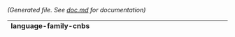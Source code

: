 *(Generated file. See [doc.md](doc.md) for documentation)*

<table><tr><td><b>language-family-cnbs</b></td><td><b>implementation-cnbs</b></td><td><b>non-cnbs</b></td></tr><tr><td>

**dotnet-core**<br/>[![Auto-Merge](https://github.com/paketo-buildpacks/dotnet-core/workflows/Auto-Merge/badge.svg)](https://github.com/paketo-buildpacks/dotnet-core/actions?query=workflow:"Auto-Merge")[![Create Draft Release](https://github.com/paketo-buildpacks/dotnet-core/workflows/Create%20Draft%20Release/badge.svg)](https://github.com/paketo-buildpacks/dotnet-core/actions?query=workflow:"Create%20Draft%20Release")[![Lint](https://github.com/paketo-buildpacks/dotnet-core/workflows/Lint/badge.svg)](https://github.com/paketo-buildpacks/dotnet-core/actions?query=workflow:"Lint")[![Push Buildpackage](https://github.com/paketo-buildpacks/dotnet-core/workflows/Push%20Buildpackage/badge.svg)](https://github.com/paketo-buildpacks/dotnet-core/actions?query=workflow:"Push%20Buildpackage")[![Handle dispatch from github-config](https://github.com/paketo-buildpacks/dotnet-core/workflows/Handle%20dispatch%20from%20github-config/badge.svg)](https://github.com/paketo-buildpacks/dotnet-core/actions?query=workflow:"Handle%20dispatch%20from%20github-config")[![Test Pull Request](https://github.com/paketo-buildpacks/dotnet-core/workflows/Test%20Pull%20Request/badge.svg)](https://github.com/paketo-buildpacks/dotnet-core/actions?query=workflow:"Test%20Pull%20Request")[![Update Buildpack Dependency](https://github.com/paketo-buildpacks/dotnet-core/workflows/Update%20Buildpack%20Dependency/badge.svg)](https://github.com/paketo-buildpacks/dotnet-core/actions?query=workflow:"Update%20Buildpack%20Dependency")<br/><br/>**go**<br/>[![Auto-Merge](https://github.com/paketo-buildpacks/go/workflows/Auto-Merge/badge.svg)](https://github.com/paketo-buildpacks/go/actions?query=workflow:"Auto-Merge")[![Create Draft Release](https://github.com/paketo-buildpacks/go/workflows/Create%20Draft%20Release/badge.svg)](https://github.com/paketo-buildpacks/go/actions?query=workflow:"Create%20Draft%20Release")[![Lint](https://github.com/paketo-buildpacks/go/workflows/Lint/badge.svg)](https://github.com/paketo-buildpacks/go/actions?query=workflow:"Lint")[![Push Buildpackage](https://github.com/paketo-buildpacks/go/workflows/Push%20Buildpackage/badge.svg)](https://github.com/paketo-buildpacks/go/actions?query=workflow:"Push%20Buildpackage")[![Handle dispatch from github-config](https://github.com/paketo-buildpacks/go/workflows/Handle%20dispatch%20from%20github-config/badge.svg)](https://github.com/paketo-buildpacks/go/actions?query=workflow:"Handle%20dispatch%20from%20github-config")[![Test Pull Request](https://github.com/paketo-buildpacks/go/workflows/Test%20Pull%20Request/badge.svg)](https://github.com/paketo-buildpacks/go/actions?query=workflow:"Test%20Pull%20Request")[![Update Buildpack Dependency](https://github.com/paketo-buildpacks/go/workflows/Update%20Buildpack%20Dependency/badge.svg)](https://github.com/paketo-buildpacks/go/actions?query=workflow:"Update%20Buildpack%20Dependency")<br/><br/>**nodejs**<br/>[![Auto-Merge](https://github.com/paketo-buildpacks/nodejs/workflows/Auto-Merge/badge.svg)](https://github.com/paketo-buildpacks/nodejs/actions?query=workflow:"Auto-Merge")[![Create Draft Release](https://github.com/paketo-buildpacks/nodejs/workflows/Create%20Draft%20Release/badge.svg)](https://github.com/paketo-buildpacks/nodejs/actions?query=workflow:"Create%20Draft%20Release")[![Lint](https://github.com/paketo-buildpacks/nodejs/workflows/Lint/badge.svg)](https://github.com/paketo-buildpacks/nodejs/actions?query=workflow:"Lint")[![Push Buildpackage](https://github.com/paketo-buildpacks/nodejs/workflows/Push%20Buildpackage/badge.svg)](https://github.com/paketo-buildpacks/nodejs/actions?query=workflow:"Push%20Buildpackage")[![Handle dispatch from github-config](https://github.com/paketo-buildpacks/nodejs/workflows/Handle%20dispatch%20from%20github-config/badge.svg)](https://github.com/paketo-buildpacks/nodejs/actions?query=workflow:"Handle%20dispatch%20from%20github-config")[![Test Pull Request](https://github.com/paketo-buildpacks/nodejs/workflows/Test%20Pull%20Request/badge.svg)](https://github.com/paketo-buildpacks/nodejs/actions?query=workflow:"Test%20Pull%20Request")[![Update Buildpack Dependency](https://github.com/paketo-buildpacks/nodejs/workflows/Update%20Buildpack%20Dependency/badge.svg)](https://github.com/paketo-buildpacks/nodejs/actions?query=workflow:"Update%20Buildpack%20Dependency")<br/><br/>**php**<br/>[![Auto-Merge](https://github.com/paketo-buildpacks/php/workflows/Auto-Merge/badge.svg)](https://github.com/paketo-buildpacks/php/actions?query=workflow:"Auto-Merge")[![Create Draft Release](https://github.com/paketo-buildpacks/php/workflows/Create%20Draft%20Release/badge.svg)](https://github.com/paketo-buildpacks/php/actions?query=workflow:"Create%20Draft%20Release")[![Lint](https://github.com/paketo-buildpacks/php/workflows/Lint/badge.svg)](https://github.com/paketo-buildpacks/php/actions?query=workflow:"Lint")[![Push Buildpackage](https://github.com/paketo-buildpacks/php/workflows/Push%20Buildpackage/badge.svg)](https://github.com/paketo-buildpacks/php/actions?query=workflow:"Push%20Buildpackage")[![Handle dispatch from github-config](https://github.com/paketo-buildpacks/php/workflows/Handle%20dispatch%20from%20github-config/badge.svg)](https://github.com/paketo-buildpacks/php/actions?query=workflow:"Handle%20dispatch%20from%20github-config")[![Test Pull Request](https://github.com/paketo-buildpacks/php/workflows/Test%20Pull%20Request/badge.svg)](https://github.com/paketo-buildpacks/php/actions?query=workflow:"Test%20Pull%20Request")[![Update Buildpack Dependency](https://github.com/paketo-buildpacks/php/workflows/Update%20Buildpack%20Dependency/badge.svg)](https://github.com/paketo-buildpacks/php/actions?query=workflow:"Update%20Buildpack%20Dependency")<br/><br/>**ruby**<br/>[![Auto-Merge](https://github.com/paketo-buildpacks/ruby/workflows/Auto-Merge/badge.svg)](https://github.com/paketo-buildpacks/ruby/actions?query=workflow:"Auto-Merge")[![Create Draft Release](https://github.com/paketo-buildpacks/ruby/workflows/Create%20Draft%20Release/badge.svg)](https://github.com/paketo-buildpacks/ruby/actions?query=workflow:"Create%20Draft%20Release")[![Lint](https://github.com/paketo-buildpacks/ruby/workflows/Lint/badge.svg)](https://github.com/paketo-buildpacks/ruby/actions?query=workflow:"Lint")[![Push Buildpackage](https://github.com/paketo-buildpacks/ruby/workflows/Push%20Buildpackage/badge.svg)](https://github.com/paketo-buildpacks/ruby/actions?query=workflow:"Push%20Buildpackage")[![Handle dispatch from github-config](https://github.com/paketo-buildpacks/ruby/workflows/Handle%20dispatch%20from%20github-config/badge.svg)](https://github.com/paketo-buildpacks/ruby/actions?query=workflow:"Handle%20dispatch%20from%20github-config")[![Test Pull Request](https://github.com/paketo-buildpacks/ruby/workflows/Test%20Pull%20Request/badge.svg)](https://github.com/paketo-buildpacks/ruby/actions?query=workflow:"Test%20Pull%20Request")[![Update Buildpack Dependency](https://github.com/paketo-buildpacks/ruby/workflows/Update%20Buildpack%20Dependency/badge.svg)](https://github.com/paketo-buildpacks/ruby/actions?query=workflow:"Update%20Buildpack%20Dependency")<br/><br/>**python**<br/>[![Auto-Merge](https://github.com/paketo-community/python/workflows/Auto-Merge/badge.svg)](https://github.com/paketo-community/python/actions?query=workflow:"Auto-Merge")[![Create Draft Release](https://github.com/paketo-community/python/workflows/Create%20Draft%20Release/badge.svg)](https://github.com/paketo-community/python/actions?query=workflow:"Create%20Draft%20Release")[![Lint](https://github.com/paketo-community/python/workflows/Lint/badge.svg)](https://github.com/paketo-community/python/actions?query=workflow:"Lint")[![Push Buildpackage](https://github.com/paketo-community/python/workflows/Push%20Buildpackage/badge.svg)](https://github.com/paketo-community/python/actions?query=workflow:"Push%20Buildpackage")[![Handle dispatch from github-config](https://github.com/paketo-community/python/workflows/Handle%20dispatch%20from%20github-config/badge.svg)](https://github.com/paketo-community/python/actions?query=workflow:"Handle%20dispatch%20from%20github-config")[![Test Pull Request](https://github.com/paketo-community/python/workflows/Test%20Pull%20Request/badge.svg)](https://github.com/paketo-community/python/actions?query=workflow:"Test%20Pull%20Request")[![Update Buildpack Dependency](https://github.com/paketo-community/python/workflows/Update%20Buildpack%20Dependency/badge.svg)](https://github.com/paketo-community/python/actions?query=workflow:"Update%20Buildpack%20Dependency")<br/><br/></td>

<td>

**bundle-install**<br/>[![Auto-Merge](https://github.com/paketo-buildpacks/bundle-install/workflows/Auto-Merge/badge.svg)](https://github.com/paketo-buildpacks/bundle-install/actions?query=workflow:"Auto-Merge")[![Create Draft Release](https://github.com/paketo-buildpacks/bundle-install/workflows/Create%20Draft%20Release/badge.svg)](https://github.com/paketo-buildpacks/bundle-install/actions?query=workflow:"Create%20Draft%20Release")[![Lint](https://github.com/paketo-buildpacks/bundle-install/workflows/Lint/badge.svg)](https://github.com/paketo-buildpacks/bundle-install/actions?query=workflow:"Lint")[![Push Buildpackage and Send Dependency Update Dispatch](https://github.com/paketo-buildpacks/bundle-install/workflows/Push%20Buildpackage%20and%20Send%20Dependency%20Update%20Dispatch/badge.svg)](https://github.com/paketo-buildpacks/bundle-install/actions?query=workflow:"Push%20Buildpackage%20and%20Send%20Dependency%20Update%20Dispatch")[![Handle dispatch from github-config](https://github.com/paketo-buildpacks/bundle-install/workflows/Handle%20dispatch%20from%20github-config/badge.svg)](https://github.com/paketo-buildpacks/bundle-install/actions?query=workflow:"Handle%20dispatch%20from%20github-config")[![Test Pull Request](https://github.com/paketo-buildpacks/bundle-install/workflows/Test%20Pull%20Request/badge.svg)](https://github.com/paketo-buildpacks/bundle-install/actions?query=workflow:"Test%20Pull%20Request")<br/><br/>**bundler**<br/>[![Auto-Merge](https://github.com/paketo-buildpacks/bundler/workflows/Auto-Merge/badge.svg)](https://github.com/paketo-buildpacks/bundler/actions?query=workflow:"Auto-Merge")[![Create Draft Release](https://github.com/paketo-buildpacks/bundler/workflows/Create%20Draft%20Release/badge.svg)](https://github.com/paketo-buildpacks/bundler/actions?query=workflow:"Create%20Draft%20Release")[![Lint](https://github.com/paketo-buildpacks/bundler/workflows/Lint/badge.svg)](https://github.com/paketo-buildpacks/bundler/actions?query=workflow:"Lint")[![Push Buildpackage and Send Dependency Update Dispatch](https://github.com/paketo-buildpacks/bundler/workflows/Push%20Buildpackage%20and%20Send%20Dependency%20Update%20Dispatch/badge.svg)](https://github.com/paketo-buildpacks/bundler/actions?query=workflow:"Push%20Buildpackage%20and%20Send%20Dependency%20Update%20Dispatch")[![Handle dispatch from github-config](https://github.com/paketo-buildpacks/bundler/workflows/Handle%20dispatch%20from%20github-config/badge.svg)](https://github.com/paketo-buildpacks/bundler/actions?query=workflow:"Handle%20dispatch%20from%20github-config")[![Test Pull Request](https://github.com/paketo-buildpacks/bundler/workflows/Test%20Pull%20Request/badge.svg)](https://github.com/paketo-buildpacks/bundler/actions?query=workflow:"Test%20Pull%20Request")<br/><br/>**dep**<br/>[![Auto-Merge](https://github.com/paketo-buildpacks/dep/workflows/Auto-Merge/badge.svg)](https://github.com/paketo-buildpacks/dep/actions?query=workflow:"Auto-Merge")[![Create Draft Release](https://github.com/paketo-buildpacks/dep/workflows/Create%20Draft%20Release/badge.svg)](https://github.com/paketo-buildpacks/dep/actions?query=workflow:"Create%20Draft%20Release")[![Lint](https://github.com/paketo-buildpacks/dep/workflows/Lint/badge.svg)](https://github.com/paketo-buildpacks/dep/actions?query=workflow:"Lint")[![Push Buildpackage and Send Dependency Update Dispatch](https://github.com/paketo-buildpacks/dep/workflows/Push%20Buildpackage%20and%20Send%20Dependency%20Update%20Dispatch/badge.svg)](https://github.com/paketo-buildpacks/dep/actions?query=workflow:"Push%20Buildpackage%20and%20Send%20Dependency%20Update%20Dispatch")[![Handle dispatch from github-config](https://github.com/paketo-buildpacks/dep/workflows/Handle%20dispatch%20from%20github-config/badge.svg)](https://github.com/paketo-buildpacks/dep/actions?query=workflow:"Handle%20dispatch%20from%20github-config")[![Test Pull Request](https://github.com/paketo-buildpacks/dep/workflows/Test%20Pull%20Request/badge.svg)](https://github.com/paketo-buildpacks/dep/actions?query=workflow:"Test%20Pull%20Request")<br/><br/>**dep-ensure**<br/>[![Auto-Merge](https://github.com/paketo-buildpacks/dep-ensure/workflows/Auto-Merge/badge.svg)](https://github.com/paketo-buildpacks/dep-ensure/actions?query=workflow:"Auto-Merge")[![Create Draft Release](https://github.com/paketo-buildpacks/dep-ensure/workflows/Create%20Draft%20Release/badge.svg)](https://github.com/paketo-buildpacks/dep-ensure/actions?query=workflow:"Create%20Draft%20Release")[![Lint](https://github.com/paketo-buildpacks/dep-ensure/workflows/Lint/badge.svg)](https://github.com/paketo-buildpacks/dep-ensure/actions?query=workflow:"Lint")[![Push Buildpackage and Send Dependency Update Dispatch](https://github.com/paketo-buildpacks/dep-ensure/workflows/Push%20Buildpackage%20and%20Send%20Dependency%20Update%20Dispatch/badge.svg)](https://github.com/paketo-buildpacks/dep-ensure/actions?query=workflow:"Push%20Buildpackage%20and%20Send%20Dependency%20Update%20Dispatch")[![Handle dispatch from github-config](https://github.com/paketo-buildpacks/dep-ensure/workflows/Handle%20dispatch%20from%20github-config/badge.svg)](https://github.com/paketo-buildpacks/dep-ensure/actions?query=workflow:"Handle%20dispatch%20from%20github-config")[![Test Pull Request](https://github.com/paketo-buildpacks/dep-ensure/workflows/Test%20Pull%20Request/badge.svg)](https://github.com/paketo-buildpacks/dep-ensure/actions?query=workflow:"Test%20Pull%20Request")<br/><br/>**dotnet-core-aspnet**<br/>[![Auto-Merge](https://github.com/paketo-buildpacks/dotnet-core-aspnet/workflows/Auto-Merge/badge.svg)](https://github.com/paketo-buildpacks/dotnet-core-aspnet/actions?query=workflow:"Auto-Merge")[![Create Draft Release](https://github.com/paketo-buildpacks/dotnet-core-aspnet/workflows/Create%20Draft%20Release/badge.svg)](https://github.com/paketo-buildpacks/dotnet-core-aspnet/actions?query=workflow:"Create%20Draft%20Release")[![Lint](https://github.com/paketo-buildpacks/dotnet-core-aspnet/workflows/Lint/badge.svg)](https://github.com/paketo-buildpacks/dotnet-core-aspnet/actions?query=workflow:"Lint")[![Push Buildpackage and Send Dependency Update Dispatch](https://github.com/paketo-buildpacks/dotnet-core-aspnet/workflows/Push%20Buildpackage%20and%20Send%20Dependency%20Update%20Dispatch/badge.svg)](https://github.com/paketo-buildpacks/dotnet-core-aspnet/actions?query=workflow:"Push%20Buildpackage%20and%20Send%20Dependency%20Update%20Dispatch")[![Handle dispatch from github-config](https://github.com/paketo-buildpacks/dotnet-core-aspnet/workflows/Handle%20dispatch%20from%20github-config/badge.svg)](https://github.com/paketo-buildpacks/dotnet-core-aspnet/actions?query=workflow:"Handle%20dispatch%20from%20github-config")[![Test Pull Request](https://github.com/paketo-buildpacks/dotnet-core-aspnet/workflows/Test%20Pull%20Request/badge.svg)](https://github.com/paketo-buildpacks/dotnet-core-aspnet/actions?query=workflow:"Test%20Pull%20Request")<br/><br/>**dotnet-publish**<br/>[![Auto-Merge](https://github.com/paketo-buildpacks/dotnet-publish/workflows/Auto-Merge/badge.svg)](https://github.com/paketo-buildpacks/dotnet-publish/actions?query=workflow:"Auto-Merge")[![Create Draft Release](https://github.com/paketo-buildpacks/dotnet-publish/workflows/Create%20Draft%20Release/badge.svg)](https://github.com/paketo-buildpacks/dotnet-publish/actions?query=workflow:"Create%20Draft%20Release")[![Lint](https://github.com/paketo-buildpacks/dotnet-publish/workflows/Lint/badge.svg)](https://github.com/paketo-buildpacks/dotnet-publish/actions?query=workflow:"Lint")[![Push Buildpackage and Send Dependency Update Dispatch](https://github.com/paketo-buildpacks/dotnet-publish/workflows/Push%20Buildpackage%20and%20Send%20Dependency%20Update%20Dispatch/badge.svg)](https://github.com/paketo-buildpacks/dotnet-publish/actions?query=workflow:"Push%20Buildpackage%20and%20Send%20Dependency%20Update%20Dispatch")[![Handle dispatch from github-config](https://github.com/paketo-buildpacks/dotnet-publish/workflows/Handle%20dispatch%20from%20github-config/badge.svg)](https://github.com/paketo-buildpacks/dotnet-publish/actions?query=workflow:"Handle%20dispatch%20from%20github-config")[![Test Pull Request](https://github.com/paketo-buildpacks/dotnet-publish/workflows/Test%20Pull%20Request/badge.svg)](https://github.com/paketo-buildpacks/dotnet-publish/actions?query=workflow:"Test%20Pull%20Request")<br/><br/>**dotnet-execute**<br/>[![Auto-Merge](https://github.com/paketo-buildpacks/dotnet-execute/workflows/Auto-Merge/badge.svg)](https://github.com/paketo-buildpacks/dotnet-execute/actions?query=workflow:"Auto-Merge")[![Create Draft Release](https://github.com/paketo-buildpacks/dotnet-execute/workflows/Create%20Draft%20Release/badge.svg)](https://github.com/paketo-buildpacks/dotnet-execute/actions?query=workflow:"Create%20Draft%20Release")[![Lint](https://github.com/paketo-buildpacks/dotnet-execute/workflows/Lint/badge.svg)](https://github.com/paketo-buildpacks/dotnet-execute/actions?query=workflow:"Lint")[![Push Buildpackage and Send Dependency Update Dispatch](https://github.com/paketo-buildpacks/dotnet-execute/workflows/Push%20Buildpackage%20and%20Send%20Dependency%20Update%20Dispatch/badge.svg)](https://github.com/paketo-buildpacks/dotnet-execute/actions?query=workflow:"Push%20Buildpackage%20and%20Send%20Dependency%20Update%20Dispatch")[![Handle dispatch from github-config](https://github.com/paketo-buildpacks/dotnet-execute/workflows/Handle%20dispatch%20from%20github-config/badge.svg)](https://github.com/paketo-buildpacks/dotnet-execute/actions?query=workflow:"Handle%20dispatch%20from%20github-config")[![Test Pull Request](https://github.com/paketo-buildpacks/dotnet-execute/workflows/Test%20Pull%20Request/badge.svg)](https://github.com/paketo-buildpacks/dotnet-execute/actions?query=workflow:"Test%20Pull%20Request")<br/><br/>**dotnet-core-runtime**<br/>[![Auto-Merge](https://github.com/paketo-buildpacks/dotnet-core-runtime/workflows/Auto-Merge/badge.svg)](https://github.com/paketo-buildpacks/dotnet-core-runtime/actions?query=workflow:"Auto-Merge")[![Create Draft Release](https://github.com/paketo-buildpacks/dotnet-core-runtime/workflows/Create%20Draft%20Release/badge.svg)](https://github.com/paketo-buildpacks/dotnet-core-runtime/actions?query=workflow:"Create%20Draft%20Release")[![Lint](https://github.com/paketo-buildpacks/dotnet-core-runtime/workflows/Lint/badge.svg)](https://github.com/paketo-buildpacks/dotnet-core-runtime/actions?query=workflow:"Lint")[![Push Buildpackage and Send Dependency Update Dispatch](https://github.com/paketo-buildpacks/dotnet-core-runtime/workflows/Push%20Buildpackage%20and%20Send%20Dependency%20Update%20Dispatch/badge.svg)](https://github.com/paketo-buildpacks/dotnet-core-runtime/actions?query=workflow:"Push%20Buildpackage%20and%20Send%20Dependency%20Update%20Dispatch")[![Handle dispatch from github-config](https://github.com/paketo-buildpacks/dotnet-core-runtime/workflows/Handle%20dispatch%20from%20github-config/badge.svg)](https://github.com/paketo-buildpacks/dotnet-core-runtime/actions?query=workflow:"Handle%20dispatch%20from%20github-config")[![Test Pull Request](https://github.com/paketo-buildpacks/dotnet-core-runtime/workflows/Test%20Pull%20Request/badge.svg)](https://github.com/paketo-buildpacks/dotnet-core-runtime/actions?query=workflow:"Test%20Pull%20Request")<br/><br/>**dotnet-core-sdk**<br/>[![Auto-Merge](https://github.com/paketo-buildpacks/dotnet-core-sdk/workflows/Auto-Merge/badge.svg)](https://github.com/paketo-buildpacks/dotnet-core-sdk/actions?query=workflow:"Auto-Merge")[![Create Draft Release](https://github.com/paketo-buildpacks/dotnet-core-sdk/workflows/Create%20Draft%20Release/badge.svg)](https://github.com/paketo-buildpacks/dotnet-core-sdk/actions?query=workflow:"Create%20Draft%20Release")[![Lint](https://github.com/paketo-buildpacks/dotnet-core-sdk/workflows/Lint/badge.svg)](https://github.com/paketo-buildpacks/dotnet-core-sdk/actions?query=workflow:"Lint")[![Push Buildpackage and Send Dependency Update Dispatch](https://github.com/paketo-buildpacks/dotnet-core-sdk/workflows/Push%20Buildpackage%20and%20Send%20Dependency%20Update%20Dispatch/badge.svg)](https://github.com/paketo-buildpacks/dotnet-core-sdk/actions?query=workflow:"Push%20Buildpackage%20and%20Send%20Dependency%20Update%20Dispatch")[![Handle dispatch from github-config](https://github.com/paketo-buildpacks/dotnet-core-sdk/workflows/Handle%20dispatch%20from%20github-config/badge.svg)](https://github.com/paketo-buildpacks/dotnet-core-sdk/actions?query=workflow:"Handle%20dispatch%20from%20github-config")[![Test Pull Request](https://github.com/paketo-buildpacks/dotnet-core-sdk/workflows/Test%20Pull%20Request/badge.svg)](https://github.com/paketo-buildpacks/dotnet-core-sdk/actions?query=workflow:"Test%20Pull%20Request")<br/><br/>**go-build**<br/>[![Auto-Merge](https://github.com/paketo-buildpacks/go-build/workflows/Auto-Merge/badge.svg)](https://github.com/paketo-buildpacks/go-build/actions?query=workflow:"Auto-Merge")[![Create Draft Release](https://github.com/paketo-buildpacks/go-build/workflows/Create%20Draft%20Release/badge.svg)](https://github.com/paketo-buildpacks/go-build/actions?query=workflow:"Create%20Draft%20Release")[![Lint](https://github.com/paketo-buildpacks/go-build/workflows/Lint/badge.svg)](https://github.com/paketo-buildpacks/go-build/actions?query=workflow:"Lint")[![Push Buildpackage and Send Dependency Update Dispatch](https://github.com/paketo-buildpacks/go-build/workflows/Push%20Buildpackage%20and%20Send%20Dependency%20Update%20Dispatch/badge.svg)](https://github.com/paketo-buildpacks/go-build/actions?query=workflow:"Push%20Buildpackage%20and%20Send%20Dependency%20Update%20Dispatch")[![Handle dispatch from github-config](https://github.com/paketo-buildpacks/go-build/workflows/Handle%20dispatch%20from%20github-config/badge.svg)](https://github.com/paketo-buildpacks/go-build/actions?query=workflow:"Handle%20dispatch%20from%20github-config")[![Test Pull Request](https://github.com/paketo-buildpacks/go-build/workflows/Test%20Pull%20Request/badge.svg)](https://github.com/paketo-buildpacks/go-build/actions?query=workflow:"Test%20Pull%20Request")<br/><br/>**go-dist**<br/>[![Auto-Merge](https://github.com/paketo-buildpacks/go-dist/workflows/Auto-Merge/badge.svg)](https://github.com/paketo-buildpacks/go-dist/actions?query=workflow:"Auto-Merge")[![Create Draft Release](https://github.com/paketo-buildpacks/go-dist/workflows/Create%20Draft%20Release/badge.svg)](https://github.com/paketo-buildpacks/go-dist/actions?query=workflow:"Create%20Draft%20Release")[![Lint](https://github.com/paketo-buildpacks/go-dist/workflows/Lint/badge.svg)](https://github.com/paketo-buildpacks/go-dist/actions?query=workflow:"Lint")[![Push Buildpackage and Send Dependency Update Dispatch](https://github.com/paketo-buildpacks/go-dist/workflows/Push%20Buildpackage%20and%20Send%20Dependency%20Update%20Dispatch/badge.svg)](https://github.com/paketo-buildpacks/go-dist/actions?query=workflow:"Push%20Buildpackage%20and%20Send%20Dependency%20Update%20Dispatch")[![Handle dispatch from github-config](https://github.com/paketo-buildpacks/go-dist/workflows/Handle%20dispatch%20from%20github-config/badge.svg)](https://github.com/paketo-buildpacks/go-dist/actions?query=workflow:"Handle%20dispatch%20from%20github-config")[![Test Pull Request](https://github.com/paketo-buildpacks/go-dist/workflows/Test%20Pull%20Request/badge.svg)](https://github.com/paketo-buildpacks/go-dist/actions?query=workflow:"Test%20Pull%20Request")<br/><br/>**go-mod-vendor**<br/>[![Auto-Merge](https://github.com/paketo-buildpacks/go-mod-vendor/workflows/Auto-Merge/badge.svg)](https://github.com/paketo-buildpacks/go-mod-vendor/actions?query=workflow:"Auto-Merge")[![Create Draft Release](https://github.com/paketo-buildpacks/go-mod-vendor/workflows/Create%20Draft%20Release/badge.svg)](https://github.com/paketo-buildpacks/go-mod-vendor/actions?query=workflow:"Create%20Draft%20Release")[![Lint](https://github.com/paketo-buildpacks/go-mod-vendor/workflows/Lint/badge.svg)](https://github.com/paketo-buildpacks/go-mod-vendor/actions?query=workflow:"Lint")[![Push Buildpackage and Send Dependency Update Dispatch](https://github.com/paketo-buildpacks/go-mod-vendor/workflows/Push%20Buildpackage%20and%20Send%20Dependency%20Update%20Dispatch/badge.svg)](https://github.com/paketo-buildpacks/go-mod-vendor/actions?query=workflow:"Push%20Buildpackage%20and%20Send%20Dependency%20Update%20Dispatch")[![Handle dispatch from github-config](https://github.com/paketo-buildpacks/go-mod-vendor/workflows/Handle%20dispatch%20from%20github-config/badge.svg)](https://github.com/paketo-buildpacks/go-mod-vendor/actions?query=workflow:"Handle%20dispatch%20from%20github-config")[![Test Pull Request](https://github.com/paketo-buildpacks/go-mod-vendor/workflows/Test%20Pull%20Request/badge.svg)](https://github.com/paketo-buildpacks/go-mod-vendor/actions?query=workflow:"Test%20Pull%20Request")<br/><br/>**httpd**<br/>[![Auto-Merge](https://github.com/paketo-buildpacks/httpd/workflows/Auto-Merge/badge.svg)](https://github.com/paketo-buildpacks/httpd/actions?query=workflow:"Auto-Merge")[![Create Draft Release](https://github.com/paketo-buildpacks/httpd/workflows/Create%20Draft%20Release/badge.svg)](https://github.com/paketo-buildpacks/httpd/actions?query=workflow:"Create%20Draft%20Release")[![Lint](https://github.com/paketo-buildpacks/httpd/workflows/Lint/badge.svg)](https://github.com/paketo-buildpacks/httpd/actions?query=workflow:"Lint")[![Push Buildpackage and Send Dependency Update Dispatch](https://github.com/paketo-buildpacks/httpd/workflows/Push%20Buildpackage%20and%20Send%20Dependency%20Update%20Dispatch/badge.svg)](https://github.com/paketo-buildpacks/httpd/actions?query=workflow:"Push%20Buildpackage%20and%20Send%20Dependency%20Update%20Dispatch")[![Handle dispatch from github-config](https://github.com/paketo-buildpacks/httpd/workflows/Handle%20dispatch%20from%20github-config/badge.svg)](https://github.com/paketo-buildpacks/httpd/actions?query=workflow:"Handle%20dispatch%20from%20github-config")[![Test Pull Request](https://github.com/paketo-buildpacks/httpd/workflows/Test%20Pull%20Request/badge.svg)](https://github.com/paketo-buildpacks/httpd/actions?query=workflow:"Test%20Pull%20Request")<br/><br/>**icu**<br/>[![Auto-Merge](https://github.com/paketo-buildpacks/icu/workflows/Auto-Merge/badge.svg)](https://github.com/paketo-buildpacks/icu/actions?query=workflow:"Auto-Merge")[![Create Draft Release](https://github.com/paketo-buildpacks/icu/workflows/Create%20Draft%20Release/badge.svg)](https://github.com/paketo-buildpacks/icu/actions?query=workflow:"Create%20Draft%20Release")[![Lint](https://github.com/paketo-buildpacks/icu/workflows/Lint/badge.svg)](https://github.com/paketo-buildpacks/icu/actions?query=workflow:"Lint")[![Push Buildpackage and Send Dependency Update Dispatch](https://github.com/paketo-buildpacks/icu/workflows/Push%20Buildpackage%20and%20Send%20Dependency%20Update%20Dispatch/badge.svg)](https://github.com/paketo-buildpacks/icu/actions?query=workflow:"Push%20Buildpackage%20and%20Send%20Dependency%20Update%20Dispatch")[![Handle dispatch from github-config](https://github.com/paketo-buildpacks/icu/workflows/Handle%20dispatch%20from%20github-config/badge.svg)](https://github.com/paketo-buildpacks/icu/actions?query=workflow:"Handle%20dispatch%20from%20github-config")[![Test Pull Request](https://github.com/paketo-buildpacks/icu/workflows/Test%20Pull%20Request/badge.svg)](https://github.com/paketo-buildpacks/icu/actions?query=workflow:"Test%20Pull%20Request")<br/><br/>**mri**<br/>[![Auto-Merge](https://github.com/paketo-buildpacks/mri/workflows/Auto-Merge/badge.svg)](https://github.com/paketo-buildpacks/mri/actions?query=workflow:"Auto-Merge")[![Create Draft Release](https://github.com/paketo-buildpacks/mri/workflows/Create%20Draft%20Release/badge.svg)](https://github.com/paketo-buildpacks/mri/actions?query=workflow:"Create%20Draft%20Release")[![Lint](https://github.com/paketo-buildpacks/mri/workflows/Lint/badge.svg)](https://github.com/paketo-buildpacks/mri/actions?query=workflow:"Lint")[![Push Buildpackage and Send Dependency Update Dispatch](https://github.com/paketo-buildpacks/mri/workflows/Push%20Buildpackage%20and%20Send%20Dependency%20Update%20Dispatch/badge.svg)](https://github.com/paketo-buildpacks/mri/actions?query=workflow:"Push%20Buildpackage%20and%20Send%20Dependency%20Update%20Dispatch")[![Handle dispatch from github-config](https://github.com/paketo-buildpacks/mri/workflows/Handle%20dispatch%20from%20github-config/badge.svg)](https://github.com/paketo-buildpacks/mri/actions?query=workflow:"Handle%20dispatch%20from%20github-config")[![Test Pull Request](https://github.com/paketo-buildpacks/mri/workflows/Test%20Pull%20Request/badge.svg)](https://github.com/paketo-buildpacks/mri/actions?query=workflow:"Test%20Pull%20Request")<br/><br/>**nginx**<br/>[![Auto-Merge](https://github.com/paketo-buildpacks/nginx/workflows/Auto-Merge/badge.svg)](https://github.com/paketo-buildpacks/nginx/actions?query=workflow:"Auto-Merge")[![Create Draft Release](https://github.com/paketo-buildpacks/nginx/workflows/Create%20Draft%20Release/badge.svg)](https://github.com/paketo-buildpacks/nginx/actions?query=workflow:"Create%20Draft%20Release")[![Lint](https://github.com/paketo-buildpacks/nginx/workflows/Lint/badge.svg)](https://github.com/paketo-buildpacks/nginx/actions?query=workflow:"Lint")[![Push Buildpackage and Send Dependency Update Dispatch](https://github.com/paketo-buildpacks/nginx/workflows/Push%20Buildpackage%20and%20Send%20Dependency%20Update%20Dispatch/badge.svg)](https://github.com/paketo-buildpacks/nginx/actions?query=workflow:"Push%20Buildpackage%20and%20Send%20Dependency%20Update%20Dispatch")[![Handle dispatch from github-config](https://github.com/paketo-buildpacks/nginx/workflows/Handle%20dispatch%20from%20github-config/badge.svg)](https://github.com/paketo-buildpacks/nginx/actions?query=workflow:"Handle%20dispatch%20from%20github-config")[![Test Pull Request](https://github.com/paketo-buildpacks/nginx/workflows/Test%20Pull%20Request/badge.svg)](https://github.com/paketo-buildpacks/nginx/actions?query=workflow:"Test%20Pull%20Request")<br/><br/>**node-engine**<br/>[![Auto-Merge](https://github.com/paketo-buildpacks/node-engine/workflows/Auto-Merge/badge.svg)](https://github.com/paketo-buildpacks/node-engine/actions?query=workflow:"Auto-Merge")[![Create Draft Release](https://github.com/paketo-buildpacks/node-engine/workflows/Create%20Draft%20Release/badge.svg)](https://github.com/paketo-buildpacks/node-engine/actions?query=workflow:"Create%20Draft%20Release")[![Lint](https://github.com/paketo-buildpacks/node-engine/workflows/Lint/badge.svg)](https://github.com/paketo-buildpacks/node-engine/actions?query=workflow:"Lint")[![Push Buildpackage and Send Dependency Update Dispatch](https://github.com/paketo-buildpacks/node-engine/workflows/Push%20Buildpackage%20and%20Send%20Dependency%20Update%20Dispatch/badge.svg)](https://github.com/paketo-buildpacks/node-engine/actions?query=workflow:"Push%20Buildpackage%20and%20Send%20Dependency%20Update%20Dispatch")[![Handle dispatch from github-config](https://github.com/paketo-buildpacks/node-engine/workflows/Handle%20dispatch%20from%20github-config/badge.svg)](https://github.com/paketo-buildpacks/node-engine/actions?query=workflow:"Handle%20dispatch%20from%20github-config")[![Test Pull Request](https://github.com/paketo-buildpacks/node-engine/workflows/Test%20Pull%20Request/badge.svg)](https://github.com/paketo-buildpacks/node-engine/actions?query=workflow:"Test%20Pull%20Request")<br/><br/>**node-start**<br/>[![Auto-Merge](https://github.com/paketo-buildpacks/node-start/workflows/Auto-Merge/badge.svg)](https://github.com/paketo-buildpacks/node-start/actions?query=workflow:"Auto-Merge")[![Create Draft Release](https://github.com/paketo-buildpacks/node-start/workflows/Create%20Draft%20Release/badge.svg)](https://github.com/paketo-buildpacks/node-start/actions?query=workflow:"Create%20Draft%20Release")[![Lint](https://github.com/paketo-buildpacks/node-start/workflows/Lint/badge.svg)](https://github.com/paketo-buildpacks/node-start/actions?query=workflow:"Lint")[![Push Buildpackage and Send Dependency Update Dispatch](https://github.com/paketo-buildpacks/node-start/workflows/Push%20Buildpackage%20and%20Send%20Dependency%20Update%20Dispatch/badge.svg)](https://github.com/paketo-buildpacks/node-start/actions?query=workflow:"Push%20Buildpackage%20and%20Send%20Dependency%20Update%20Dispatch")[![Handle dispatch from github-config](https://github.com/paketo-buildpacks/node-start/workflows/Handle%20dispatch%20from%20github-config/badge.svg)](https://github.com/paketo-buildpacks/node-start/actions?query=workflow:"Handle%20dispatch%20from%20github-config")[![Test Pull Request](https://github.com/paketo-buildpacks/node-start/workflows/Test%20Pull%20Request/badge.svg)](https://github.com/paketo-buildpacks/node-start/actions?query=workflow:"Test%20Pull%20Request")<br/><br/>**npm**<br/>[![Auto-Merge](https://github.com/paketo-buildpacks/npm/workflows/Auto-Merge/badge.svg)](https://github.com/paketo-buildpacks/npm/actions?query=workflow:"Auto-Merge")[![Create Draft Release](https://github.com/paketo-buildpacks/npm/workflows/Create%20Draft%20Release/badge.svg)](https://github.com/paketo-buildpacks/npm/actions?query=workflow:"Create%20Draft%20Release")[![Lint](https://github.com/paketo-buildpacks/npm/workflows/Lint/badge.svg)](https://github.com/paketo-buildpacks/npm/actions?query=workflow:"Lint")[![Push Buildpackage and Send Dependency Update Dispatch](https://github.com/paketo-buildpacks/npm/workflows/Push%20Buildpackage%20and%20Send%20Dependency%20Update%20Dispatch/badge.svg)](https://github.com/paketo-buildpacks/npm/actions?query=workflow:"Push%20Buildpackage%20and%20Send%20Dependency%20Update%20Dispatch")[![Handle dispatch from github-config](https://github.com/paketo-buildpacks/npm/workflows/Handle%20dispatch%20from%20github-config/badge.svg)](https://github.com/paketo-buildpacks/npm/actions?query=workflow:"Handle%20dispatch%20from%20github-config")[![Test Pull Request](https://github.com/paketo-buildpacks/npm/workflows/Test%20Pull%20Request/badge.svg)](https://github.com/paketo-buildpacks/npm/actions?query=workflow:"Test%20Pull%20Request")<br/><br/>**npm-start**<br/>[![Auto-Merge](https://github.com/paketo-buildpacks/npm-start/workflows/Auto-Merge/badge.svg)](https://github.com/paketo-buildpacks/npm-start/actions?query=workflow:"Auto-Merge")[![Create Draft Release](https://github.com/paketo-buildpacks/npm-start/workflows/Create%20Draft%20Release/badge.svg)](https://github.com/paketo-buildpacks/npm-start/actions?query=workflow:"Create%20Draft%20Release")[![Lint](https://github.com/paketo-buildpacks/npm-start/workflows/Lint/badge.svg)](https://github.com/paketo-buildpacks/npm-start/actions?query=workflow:"Lint")[![Push Buildpackage and Send Dependency Update Dispatch](https://github.com/paketo-buildpacks/npm-start/workflows/Push%20Buildpackage%20and%20Send%20Dependency%20Update%20Dispatch/badge.svg)](https://github.com/paketo-buildpacks/npm-start/actions?query=workflow:"Push%20Buildpackage%20and%20Send%20Dependency%20Update%20Dispatch")[![Handle dispatch from github-config](https://github.com/paketo-buildpacks/npm-start/workflows/Handle%20dispatch%20from%20github-config/badge.svg)](https://github.com/paketo-buildpacks/npm-start/actions?query=workflow:"Handle%20dispatch%20from%20github-config")[![Test Pull Request](https://github.com/paketo-buildpacks/npm-start/workflows/Test%20Pull%20Request/badge.svg)](https://github.com/paketo-buildpacks/npm-start/actions?query=workflow:"Test%20Pull%20Request")<br/><br/>**passenger**<br/>[![Auto-Merge](https://github.com/paketo-buildpacks/passenger/workflows/Auto-Merge/badge.svg)](https://github.com/paketo-buildpacks/passenger/actions?query=workflow:"Auto-Merge")[![Create Draft Release](https://github.com/paketo-buildpacks/passenger/workflows/Create%20Draft%20Release/badge.svg)](https://github.com/paketo-buildpacks/passenger/actions?query=workflow:"Create%20Draft%20Release")[![Lint](https://github.com/paketo-buildpacks/passenger/workflows/Lint/badge.svg)](https://github.com/paketo-buildpacks/passenger/actions?query=workflow:"Lint")[![Push Buildpackage and Send Dependency Update Dispatch](https://github.com/paketo-buildpacks/passenger/workflows/Push%20Buildpackage%20and%20Send%20Dependency%20Update%20Dispatch/badge.svg)](https://github.com/paketo-buildpacks/passenger/actions?query=workflow:"Push%20Buildpackage%20and%20Send%20Dependency%20Update%20Dispatch")[![Handle dispatch from github-config](https://github.com/paketo-buildpacks/passenger/workflows/Handle%20dispatch%20from%20github-config/badge.svg)](https://github.com/paketo-buildpacks/passenger/actions?query=workflow:"Handle%20dispatch%20from%20github-config")[![Test Pull Request](https://github.com/paketo-buildpacks/passenger/workflows/Test%20Pull%20Request/badge.svg)](https://github.com/paketo-buildpacks/passenger/actions?query=workflow:"Test%20Pull%20Request")<br/><br/>**php-composer**<br/>[![Auto-Merge](https://github.com/paketo-buildpacks/php-composer/workflows/Auto-Merge/badge.svg)](https://github.com/paketo-buildpacks/php-composer/actions?query=workflow:"Auto-Merge")[![Create Draft Release](https://github.com/paketo-buildpacks/php-composer/workflows/Create%20Draft%20Release/badge.svg)](https://github.com/paketo-buildpacks/php-composer/actions?query=workflow:"Create%20Draft%20Release")[![Lint](https://github.com/paketo-buildpacks/php-composer/workflows/Lint/badge.svg)](https://github.com/paketo-buildpacks/php-composer/actions?query=workflow:"Lint")[![Push Buildpackage and Send Dependency Update Dispatch](https://github.com/paketo-buildpacks/php-composer/workflows/Push%20Buildpackage%20and%20Send%20Dependency%20Update%20Dispatch/badge.svg)](https://github.com/paketo-buildpacks/php-composer/actions?query=workflow:"Push%20Buildpackage%20and%20Send%20Dependency%20Update%20Dispatch")[![Handle dispatch from github-config](https://github.com/paketo-buildpacks/php-composer/workflows/Handle%20dispatch%20from%20github-config/badge.svg)](https://github.com/paketo-buildpacks/php-composer/actions?query=workflow:"Handle%20dispatch%20from%20github-config")[![Test Pull Request](https://github.com/paketo-buildpacks/php-composer/workflows/Test%20Pull%20Request/badge.svg)](https://github.com/paketo-buildpacks/php-composer/actions?query=workflow:"Test%20Pull%20Request")<br/><br/>**php-dist**<br/>[![Auto-Merge](https://github.com/paketo-buildpacks/php-dist/workflows/Auto-Merge/badge.svg)](https://github.com/paketo-buildpacks/php-dist/actions?query=workflow:"Auto-Merge")[![Create Draft Release](https://github.com/paketo-buildpacks/php-dist/workflows/Create%20Draft%20Release/badge.svg)](https://github.com/paketo-buildpacks/php-dist/actions?query=workflow:"Create%20Draft%20Release")[![Lint](https://github.com/paketo-buildpacks/php-dist/workflows/Lint/badge.svg)](https://github.com/paketo-buildpacks/php-dist/actions?query=workflow:"Lint")[![Push Buildpackage and Send Dependency Update Dispatch](https://github.com/paketo-buildpacks/php-dist/workflows/Push%20Buildpackage%20and%20Send%20Dependency%20Update%20Dispatch/badge.svg)](https://github.com/paketo-buildpacks/php-dist/actions?query=workflow:"Push%20Buildpackage%20and%20Send%20Dependency%20Update%20Dispatch")[![Handle dispatch from github-config](https://github.com/paketo-buildpacks/php-dist/workflows/Handle%20dispatch%20from%20github-config/badge.svg)](https://github.com/paketo-buildpacks/php-dist/actions?query=workflow:"Handle%20dispatch%20from%20github-config")[![Test Pull Request](https://github.com/paketo-buildpacks/php-dist/workflows/Test%20Pull%20Request/badge.svg)](https://github.com/paketo-buildpacks/php-dist/actions?query=workflow:"Test%20Pull%20Request")<br/><br/>**php-web**<br/>[![Auto-Merge](https://github.com/paketo-buildpacks/php-web/workflows/Auto-Merge/badge.svg)](https://github.com/paketo-buildpacks/php-web/actions?query=workflow:"Auto-Merge")[![Create Draft Release](https://github.com/paketo-buildpacks/php-web/workflows/Create%20Draft%20Release/badge.svg)](https://github.com/paketo-buildpacks/php-web/actions?query=workflow:"Create%20Draft%20Release")[![Lint](https://github.com/paketo-buildpacks/php-web/workflows/Lint/badge.svg)](https://github.com/paketo-buildpacks/php-web/actions?query=workflow:"Lint")[![Push Buildpackage and Send Dependency Update Dispatch](https://github.com/paketo-buildpacks/php-web/workflows/Push%20Buildpackage%20and%20Send%20Dependency%20Update%20Dispatch/badge.svg)](https://github.com/paketo-buildpacks/php-web/actions?query=workflow:"Push%20Buildpackage%20and%20Send%20Dependency%20Update%20Dispatch")[![Handle dispatch from github-config](https://github.com/paketo-buildpacks/php-web/workflows/Handle%20dispatch%20from%20github-config/badge.svg)](https://github.com/paketo-buildpacks/php-web/actions?query=workflow:"Handle%20dispatch%20from%20github-config")[![Test Pull Request](https://github.com/paketo-buildpacks/php-web/workflows/Test%20Pull%20Request/badge.svg)](https://github.com/paketo-buildpacks/php-web/actions?query=workflow:"Test%20Pull%20Request")<br/><br/>**puma**<br/>[![Auto-Merge](https://github.com/paketo-buildpacks/puma/workflows/Auto-Merge/badge.svg)](https://github.com/paketo-buildpacks/puma/actions?query=workflow:"Auto-Merge")[![Create Draft Release](https://github.com/paketo-buildpacks/puma/workflows/Create%20Draft%20Release/badge.svg)](https://github.com/paketo-buildpacks/puma/actions?query=workflow:"Create%20Draft%20Release")[![Lint](https://github.com/paketo-buildpacks/puma/workflows/Lint/badge.svg)](https://github.com/paketo-buildpacks/puma/actions?query=workflow:"Lint")[![Push Buildpackage and Send Dependency Update Dispatch](https://github.com/paketo-buildpacks/puma/workflows/Push%20Buildpackage%20and%20Send%20Dependency%20Update%20Dispatch/badge.svg)](https://github.com/paketo-buildpacks/puma/actions?query=workflow:"Push%20Buildpackage%20and%20Send%20Dependency%20Update%20Dispatch")[![Handle dispatch from github-config](https://github.com/paketo-buildpacks/puma/workflows/Handle%20dispatch%20from%20github-config/badge.svg)](https://github.com/paketo-buildpacks/puma/actions?query=workflow:"Handle%20dispatch%20from%20github-config")[![Test Pull Request](https://github.com/paketo-buildpacks/puma/workflows/Test%20Pull%20Request/badge.svg)](https://github.com/paketo-buildpacks/puma/actions?query=workflow:"Test%20Pull%20Request")<br/><br/>**rackup**<br/>[![Auto-Merge](https://github.com/paketo-buildpacks/rackup/workflows/Auto-Merge/badge.svg)](https://github.com/paketo-buildpacks/rackup/actions?query=workflow:"Auto-Merge")[![Create Draft Release](https://github.com/paketo-buildpacks/rackup/workflows/Create%20Draft%20Release/badge.svg)](https://github.com/paketo-buildpacks/rackup/actions?query=workflow:"Create%20Draft%20Release")[![Lint](https://github.com/paketo-buildpacks/rackup/workflows/Lint/badge.svg)](https://github.com/paketo-buildpacks/rackup/actions?query=workflow:"Lint")[![Push Buildpackage and Send Dependency Update Dispatch](https://github.com/paketo-buildpacks/rackup/workflows/Push%20Buildpackage%20and%20Send%20Dependency%20Update%20Dispatch/badge.svg)](https://github.com/paketo-buildpacks/rackup/actions?query=workflow:"Push%20Buildpackage%20and%20Send%20Dependency%20Update%20Dispatch")[![Handle dispatch from github-config](https://github.com/paketo-buildpacks/rackup/workflows/Handle%20dispatch%20from%20github-config/badge.svg)](https://github.com/paketo-buildpacks/rackup/actions?query=workflow:"Handle%20dispatch%20from%20github-config")[![Test Pull Request](https://github.com/paketo-buildpacks/rackup/workflows/Test%20Pull%20Request/badge.svg)](https://github.com/paketo-buildpacks/rackup/actions?query=workflow:"Test%20Pull%20Request")<br/><br/>**rake**<br/>[![Auto-Merge](https://github.com/paketo-buildpacks/rake/workflows/Auto-Merge/badge.svg)](https://github.com/paketo-buildpacks/rake/actions?query=workflow:"Auto-Merge")[![Create Draft Release](https://github.com/paketo-buildpacks/rake/workflows/Create%20Draft%20Release/badge.svg)](https://github.com/paketo-buildpacks/rake/actions?query=workflow:"Create%20Draft%20Release")[![Lint](https://github.com/paketo-buildpacks/rake/workflows/Lint/badge.svg)](https://github.com/paketo-buildpacks/rake/actions?query=workflow:"Lint")[![Push Buildpackage and Send Dependency Update Dispatch](https://github.com/paketo-buildpacks/rake/workflows/Push%20Buildpackage%20and%20Send%20Dependency%20Update%20Dispatch/badge.svg)](https://github.com/paketo-buildpacks/rake/actions?query=workflow:"Push%20Buildpackage%20and%20Send%20Dependency%20Update%20Dispatch")[![Handle dispatch from github-config](https://github.com/paketo-buildpacks/rake/workflows/Handle%20dispatch%20from%20github-config/badge.svg)](https://github.com/paketo-buildpacks/rake/actions?query=workflow:"Handle%20dispatch%20from%20github-config")[![Test Pull Request](https://github.com/paketo-buildpacks/rake/workflows/Test%20Pull%20Request/badge.svg)](https://github.com/paketo-buildpacks/rake/actions?query=workflow:"Test%20Pull%20Request")<br/><br/>**thin**<br/>[![Auto-Merge](https://github.com/paketo-buildpacks/thin/workflows/Auto-Merge/badge.svg)](https://github.com/paketo-buildpacks/thin/actions?query=workflow:"Auto-Merge")[![Create Draft Release](https://github.com/paketo-buildpacks/thin/workflows/Create%20Draft%20Release/badge.svg)](https://github.com/paketo-buildpacks/thin/actions?query=workflow:"Create%20Draft%20Release")[![Lint](https://github.com/paketo-buildpacks/thin/workflows/Lint/badge.svg)](https://github.com/paketo-buildpacks/thin/actions?query=workflow:"Lint")[![Push Buildpackage and Send Dependency Update Dispatch](https://github.com/paketo-buildpacks/thin/workflows/Push%20Buildpackage%20and%20Send%20Dependency%20Update%20Dispatch/badge.svg)](https://github.com/paketo-buildpacks/thin/actions?query=workflow:"Push%20Buildpackage%20and%20Send%20Dependency%20Update%20Dispatch")[![Handle dispatch from github-config](https://github.com/paketo-buildpacks/thin/workflows/Handle%20dispatch%20from%20github-config/badge.svg)](https://github.com/paketo-buildpacks/thin/actions?query=workflow:"Handle%20dispatch%20from%20github-config")[![Test Pull Request](https://github.com/paketo-buildpacks/thin/workflows/Test%20Pull%20Request/badge.svg)](https://github.com/paketo-buildpacks/thin/actions?query=workflow:"Test%20Pull%20Request")<br/><br/>**tini**<br/>[![Auto-Merge](https://github.com/paketo-buildpacks/tini/workflows/Auto-Merge/badge.svg)](https://github.com/paketo-buildpacks/tini/actions?query=workflow:"Auto-Merge")[![Create Draft Release](https://github.com/paketo-buildpacks/tini/workflows/Create%20Draft%20Release/badge.svg)](https://github.com/paketo-buildpacks/tini/actions?query=workflow:"Create%20Draft%20Release")[![Lint](https://github.com/paketo-buildpacks/tini/workflows/Lint/badge.svg)](https://github.com/paketo-buildpacks/tini/actions?query=workflow:"Lint")[![Push Buildpackage and Send Dependency Update Dispatch](https://github.com/paketo-buildpacks/tini/workflows/Push%20Buildpackage%20and%20Send%20Dependency%20Update%20Dispatch/badge.svg)](https://github.com/paketo-buildpacks/tini/actions?query=workflow:"Push%20Buildpackage%20and%20Send%20Dependency%20Update%20Dispatch")[![Handle dispatch from github-config](https://github.com/paketo-buildpacks/tini/workflows/Handle%20dispatch%20from%20github-config/badge.svg)](https://github.com/paketo-buildpacks/tini/actions?query=workflow:"Handle%20dispatch%20from%20github-config")[![Test Pull Request](https://github.com/paketo-buildpacks/tini/workflows/Test%20Pull%20Request/badge.svg)](https://github.com/paketo-buildpacks/tini/actions?query=workflow:"Test%20Pull%20Request")<br/><br/>**unicorn**<br/>[![Auto-Merge](https://github.com/paketo-buildpacks/unicorn/workflows/Auto-Merge/badge.svg)](https://github.com/paketo-buildpacks/unicorn/actions?query=workflow:"Auto-Merge")[![Create Draft Release](https://github.com/paketo-buildpacks/unicorn/workflows/Create%20Draft%20Release/badge.svg)](https://github.com/paketo-buildpacks/unicorn/actions?query=workflow:"Create%20Draft%20Release")[![Lint](https://github.com/paketo-buildpacks/unicorn/workflows/Lint/badge.svg)](https://github.com/paketo-buildpacks/unicorn/actions?query=workflow:"Lint")[![Push Buildpackage and Send Dependency Update Dispatch](https://github.com/paketo-buildpacks/unicorn/workflows/Push%20Buildpackage%20and%20Send%20Dependency%20Update%20Dispatch/badge.svg)](https://github.com/paketo-buildpacks/unicorn/actions?query=workflow:"Push%20Buildpackage%20and%20Send%20Dependency%20Update%20Dispatch")[![Handle dispatch from github-config](https://github.com/paketo-buildpacks/unicorn/workflows/Handle%20dispatch%20from%20github-config/badge.svg)](https://github.com/paketo-buildpacks/unicorn/actions?query=workflow:"Handle%20dispatch%20from%20github-config")[![Test Pull Request](https://github.com/paketo-buildpacks/unicorn/workflows/Test%20Pull%20Request/badge.svg)](https://github.com/paketo-buildpacks/unicorn/actions?query=workflow:"Test%20Pull%20Request")<br/><br/>**yarn**<br/>[![Auto-Merge](https://github.com/paketo-buildpacks/yarn/workflows/Auto-Merge/badge.svg)](https://github.com/paketo-buildpacks/yarn/actions?query=workflow:"Auto-Merge")[![Create Draft Release](https://github.com/paketo-buildpacks/yarn/workflows/Create%20Draft%20Release/badge.svg)](https://github.com/paketo-buildpacks/yarn/actions?query=workflow:"Create%20Draft%20Release")[![Lint](https://github.com/paketo-buildpacks/yarn/workflows/Lint/badge.svg)](https://github.com/paketo-buildpacks/yarn/actions?query=workflow:"Lint")[![Push Buildpackage and Send Dependency Update Dispatch](https://github.com/paketo-buildpacks/yarn/workflows/Push%20Buildpackage%20and%20Send%20Dependency%20Update%20Dispatch/badge.svg)](https://github.com/paketo-buildpacks/yarn/actions?query=workflow:"Push%20Buildpackage%20and%20Send%20Dependency%20Update%20Dispatch")[![Handle dispatch from github-config](https://github.com/paketo-buildpacks/yarn/workflows/Handle%20dispatch%20from%20github-config/badge.svg)](https://github.com/paketo-buildpacks/yarn/actions?query=workflow:"Handle%20dispatch%20from%20github-config")[![Test Pull Request](https://github.com/paketo-buildpacks/yarn/workflows/Test%20Pull%20Request/badge.svg)](https://github.com/paketo-buildpacks/yarn/actions?query=workflow:"Test%20Pull%20Request")<br/><br/>**yarn-install**<br/>[![Auto-Merge](https://github.com/paketo-buildpacks/yarn-install/workflows/Auto-Merge/badge.svg)](https://github.com/paketo-buildpacks/yarn-install/actions?query=workflow:"Auto-Merge")[![Create Draft Release](https://github.com/paketo-buildpacks/yarn-install/workflows/Create%20Draft%20Release/badge.svg)](https://github.com/paketo-buildpacks/yarn-install/actions?query=workflow:"Create%20Draft%20Release")[![Lint](https://github.com/paketo-buildpacks/yarn-install/workflows/Lint/badge.svg)](https://github.com/paketo-buildpacks/yarn-install/actions?query=workflow:"Lint")[![Push Buildpackage and Send Dependency Update Dispatch](https://github.com/paketo-buildpacks/yarn-install/workflows/Push%20Buildpackage%20and%20Send%20Dependency%20Update%20Dispatch/badge.svg)](https://github.com/paketo-buildpacks/yarn-install/actions?query=workflow:"Push%20Buildpackage%20and%20Send%20Dependency%20Update%20Dispatch")[![Handle dispatch from github-config](https://github.com/paketo-buildpacks/yarn-install/workflows/Handle%20dispatch%20from%20github-config/badge.svg)](https://github.com/paketo-buildpacks/yarn-install/actions?query=workflow:"Handle%20dispatch%20from%20github-config")[![Test Pull Request](https://github.com/paketo-buildpacks/yarn-install/workflows/Test%20Pull%20Request/badge.svg)](https://github.com/paketo-buildpacks/yarn-install/actions?query=workflow:"Test%20Pull%20Request")<br/><br/>**yarn-start**<br/>[![Auto-Merge](https://github.com/paketo-buildpacks/yarn-start/workflows/Auto-Merge/badge.svg)](https://github.com/paketo-buildpacks/yarn-start/actions?query=workflow:"Auto-Merge")[![Create Draft Release](https://github.com/paketo-buildpacks/yarn-start/workflows/Create%20Draft%20Release/badge.svg)](https://github.com/paketo-buildpacks/yarn-start/actions?query=workflow:"Create%20Draft%20Release")[![Lint](https://github.com/paketo-buildpacks/yarn-start/workflows/Lint/badge.svg)](https://github.com/paketo-buildpacks/yarn-start/actions?query=workflow:"Lint")[![Push Buildpackage and Send Dependency Update Dispatch](https://github.com/paketo-buildpacks/yarn-start/workflows/Push%20Buildpackage%20and%20Send%20Dependency%20Update%20Dispatch/badge.svg)](https://github.com/paketo-buildpacks/yarn-start/actions?query=workflow:"Push%20Buildpackage%20and%20Send%20Dependency%20Update%20Dispatch")[![Handle dispatch from github-config](https://github.com/paketo-buildpacks/yarn-start/workflows/Handle%20dispatch%20from%20github-config/badge.svg)](https://github.com/paketo-buildpacks/yarn-start/actions?query=workflow:"Handle%20dispatch%20from%20github-config")[![Test Pull Request](https://github.com/paketo-buildpacks/yarn-start/workflows/Test%20Pull%20Request/badge.svg)](https://github.com/paketo-buildpacks/yarn-start/actions?query=workflow:"Test%20Pull%20Request")<br/><br/>**bootstrapper**<br/>[![Lint](https://github.com/paketo-community/bootstrapper/workflows/Lint/badge.svg)](https://github.com/paketo-community/bootstrapper/actions?query=workflow:"Lint")[![Sync](https://github.com/paketo-community/bootstrapper/workflows/Sync/badge.svg)](https://github.com/paketo-community/bootstrapper/actions?query=workflow:"Sync")[![Test Pull Request](https://github.com/paketo-community/bootstrapper/workflows/Test%20Pull%20Request/badge.svg)](https://github.com/paketo-community/bootstrapper/actions?query=workflow:"Test%20Pull%20Request")<br/><br/>**conda**<br/>[![Auto-Merge](https://github.com/paketo-community/conda/workflows/Auto-Merge/badge.svg)](https://github.com/paketo-community/conda/actions?query=workflow:"Auto-Merge")[![Create Draft Release](https://github.com/paketo-community/conda/workflows/Create%20Draft%20Release/badge.svg)](https://github.com/paketo-community/conda/actions?query=workflow:"Create%20Draft%20Release")[![Lint](https://github.com/paketo-community/conda/workflows/Lint/badge.svg)](https://github.com/paketo-community/conda/actions?query=workflow:"Lint")[![Push Buildpackage and Send Dependency Update Dispatch](https://github.com/paketo-community/conda/workflows/Push%20Buildpackage%20and%20Send%20Dependency%20Update%20Dispatch/badge.svg)](https://github.com/paketo-community/conda/actions?query=workflow:"Push%20Buildpackage%20and%20Send%20Dependency%20Update%20Dispatch")[![Handle dispatch from github-config](https://github.com/paketo-community/conda/workflows/Handle%20dispatch%20from%20github-config/badge.svg)](https://github.com/paketo-community/conda/actions?query=workflow:"Handle%20dispatch%20from%20github-config")[![Test Pull Request](https://github.com/paketo-community/conda/workflows/Test%20Pull%20Request/badge.svg)](https://github.com/paketo-community/conda/actions?query=workflow:"Test%20Pull%20Request")<br/><br/>**pip**<br/>[![Auto-Merge](https://github.com/paketo-community/pip/workflows/Auto-Merge/badge.svg)](https://github.com/paketo-community/pip/actions?query=workflow:"Auto-Merge")[![Create Draft Release](https://github.com/paketo-community/pip/workflows/Create%20Draft%20Release/badge.svg)](https://github.com/paketo-community/pip/actions?query=workflow:"Create%20Draft%20Release")[![Lint](https://github.com/paketo-community/pip/workflows/Lint/badge.svg)](https://github.com/paketo-community/pip/actions?query=workflow:"Lint")[![Push Buildpackage and Send Dependency Update Dispatch](https://github.com/paketo-community/pip/workflows/Push%20Buildpackage%20and%20Send%20Dependency%20Update%20Dispatch/badge.svg)](https://github.com/paketo-community/pip/actions?query=workflow:"Push%20Buildpackage%20and%20Send%20Dependency%20Update%20Dispatch")[![Handle dispatch from github-config](https://github.com/paketo-community/pip/workflows/Handle%20dispatch%20from%20github-config/badge.svg)](https://github.com/paketo-community/pip/actions?query=workflow:"Handle%20dispatch%20from%20github-config")[![Test Pull Request](https://github.com/paketo-community/pip/workflows/Test%20Pull%20Request/badge.svg)](https://github.com/paketo-community/pip/actions?query=workflow:"Test%20Pull%20Request")<br/><br/>**pipenv**<br/>[![Auto-Merge](https://github.com/paketo-community/pipenv/workflows/Auto-Merge/badge.svg)](https://github.com/paketo-community/pipenv/actions?query=workflow:"Auto-Merge")[![Create Draft Release](https://github.com/paketo-community/pipenv/workflows/Create%20Draft%20Release/badge.svg)](https://github.com/paketo-community/pipenv/actions?query=workflow:"Create%20Draft%20Release")[![Lint](https://github.com/paketo-community/pipenv/workflows/Lint/badge.svg)](https://github.com/paketo-community/pipenv/actions?query=workflow:"Lint")[![Push Buildpackage and Send Dependency Update Dispatch](https://github.com/paketo-community/pipenv/workflows/Push%20Buildpackage%20and%20Send%20Dependency%20Update%20Dispatch/badge.svg)](https://github.com/paketo-community/pipenv/actions?query=workflow:"Push%20Buildpackage%20and%20Send%20Dependency%20Update%20Dispatch")[![Handle dispatch from github-config](https://github.com/paketo-community/pipenv/workflows/Handle%20dispatch%20from%20github-config/badge.svg)](https://github.com/paketo-community/pipenv/actions?query=workflow:"Handle%20dispatch%20from%20github-config")[![Test Pull Request](https://github.com/paketo-community/pipenv/workflows/Test%20Pull%20Request/badge.svg)](https://github.com/paketo-community/pipenv/actions?query=workflow:"Test%20Pull%20Request")<br/><br/>**python-runtime**<br/>[![Auto-Merge](https://github.com/paketo-community/python-runtime/workflows/Auto-Merge/badge.svg)](https://github.com/paketo-community/python-runtime/actions?query=workflow:"Auto-Merge")[![Create Draft Release](https://github.com/paketo-community/python-runtime/workflows/Create%20Draft%20Release/badge.svg)](https://github.com/paketo-community/python-runtime/actions?query=workflow:"Create%20Draft%20Release")[![Lint](https://github.com/paketo-community/python-runtime/workflows/Lint/badge.svg)](https://github.com/paketo-community/python-runtime/actions?query=workflow:"Lint")[![Push Buildpackage and Send Dependency Update Dispatch](https://github.com/paketo-community/python-runtime/workflows/Push%20Buildpackage%20and%20Send%20Dependency%20Update%20Dispatch/badge.svg)](https://github.com/paketo-community/python-runtime/actions?query=workflow:"Push%20Buildpackage%20and%20Send%20Dependency%20Update%20Dispatch")[![Handle dispatch from github-config](https://github.com/paketo-community/python-runtime/workflows/Handle%20dispatch%20from%20github-config/badge.svg)](https://github.com/paketo-community/python-runtime/actions?query=workflow:"Handle%20dispatch%20from%20github-config")[![Test Pull Request](https://github.com/paketo-community/python-runtime/workflows/Test%20Pull%20Request/badge.svg)](https://github.com/paketo-community/python-runtime/actions?query=workflow:"Test%20Pull%20Request")<br/><br/>**staticfile**<br/>[![Auto-Merge](https://github.com/paketo-community/staticfile/workflows/Auto-Merge/badge.svg)](https://github.com/paketo-community/staticfile/actions?query=workflow:"Auto-Merge")[![Create Draft Release](https://github.com/paketo-community/staticfile/workflows/Create%20Draft%20Release/badge.svg)](https://github.com/paketo-community/staticfile/actions?query=workflow:"Create%20Draft%20Release")[![Lint](https://github.com/paketo-community/staticfile/workflows/Lint/badge.svg)](https://github.com/paketo-community/staticfile/actions?query=workflow:"Lint")[![Push Buildpackage and Send Dependency Update Dispatch](https://github.com/paketo-community/staticfile/workflows/Push%20Buildpackage%20and%20Send%20Dependency%20Update%20Dispatch/badge.svg)](https://github.com/paketo-community/staticfile/actions?query=workflow:"Push%20Buildpackage%20and%20Send%20Dependency%20Update%20Dispatch")[![Handle dispatch from github-config](https://github.com/paketo-community/staticfile/workflows/Handle%20dispatch%20from%20github-config/badge.svg)](https://github.com/paketo-community/staticfile/actions?query=workflow:"Handle%20dispatch%20from%20github-config")[![Test Pull Request](https://github.com/paketo-community/staticfile/workflows/Test%20Pull%20Request/badge.svg)](https://github.com/paketo-community/staticfile/actions?query=workflow:"Test%20Pull%20Request")<br/><br/></td>

<td>

**base-builder**<br/>[![Auto-Merge](https://github.com/paketo-buildpacks/base-builder/workflows/Auto-Merge/badge.svg)](https://github.com/paketo-buildpacks/base-builder/actions?query=workflow:"Auto-Merge")[![Create Release](https://github.com/paketo-buildpacks/base-builder/workflows/Create%20Release/badge.svg)](https://github.com/paketo-buildpacks/base-builder/actions?query=workflow:"Create%20Release")[![Push Builder Image](https://github.com/paketo-buildpacks/base-builder/workflows/Push%20Builder%20Image/badge.svg)](https://github.com/paketo-buildpacks/base-builder/actions?query=workflow:"Push%20Builder%20Image")[![Test Pull Request](https://github.com/paketo-buildpacks/base-builder/workflows/Test%20Pull%20Request/badge.svg)](https://github.com/paketo-buildpacks/base-builder/actions?query=workflow:"Test%20Pull%20Request")[![Update builder.toml and Send Pull Request](https://github.com/paketo-buildpacks/base-builder/workflows/Update%20builder.toml%20and%20Send%20Pull%20Request/badge.svg)](https://github.com/paketo-buildpacks/base-builder/actions?query=workflow:"Update%20builder.toml%20and%20Send%20Pull%20Request")<br/><br/>**builder**<br/>
(none)<br/><br/>**full-builder**<br/>[![Auto-Merge](https://github.com/paketo-buildpacks/full-builder/workflows/Auto-Merge/badge.svg)](https://github.com/paketo-buildpacks/full-builder/actions?query=workflow:"Auto-Merge")[![Create Release](https://github.com/paketo-buildpacks/full-builder/workflows/Create%20Release/badge.svg)](https://github.com/paketo-buildpacks/full-builder/actions?query=workflow:"Create%20Release")[![Push Builder Image](https://github.com/paketo-buildpacks/full-builder/workflows/Push%20Builder%20Image/badge.svg)](https://github.com/paketo-buildpacks/full-builder/actions?query=workflow:"Push%20Builder%20Image")[![Test Pull Request](https://github.com/paketo-buildpacks/full-builder/workflows/Test%20Pull%20Request/badge.svg)](https://github.com/paketo-buildpacks/full-builder/actions?query=workflow:"Test%20Pull%20Request")[![Update builder.toml and Send Pull Request](https://github.com/paketo-buildpacks/full-builder/workflows/Update%20builder.toml%20and%20Send%20Pull%20Request/badge.svg)](https://github.com/paketo-buildpacks/full-builder/actions?query=workflow:"Update%20builder.toml%20and%20Send%20Pull%20Request")<br/><br/>**github-config**<br/>[![Notify Implementation CNB repos](https://github.com/paketo-buildpacks/github-config/workflows/Notify%20Implementation%20CNB%20repos/badge.svg)](https://github.com/paketo-buildpacks/github-config/actions?query=workflow:"Notify%20Implementation%20CNB%20repos")[![Notify Language Family CNB repos](https://github.com/paketo-buildpacks/github-config/workflows/Notify%20Language%20Family%20CNB%20repos/badge.svg)](https://github.com/paketo-buildpacks/github-config/actions?query=workflow:"Notify%20Language%20Family%20CNB%20repos")[![Test Pull Request](https://github.com/paketo-buildpacks/github-config/workflows/Test%20Pull%20Request/badge.svg)](https://github.com/paketo-buildpacks/github-config/actions?query=workflow:"Test%20Pull%20Request")<br/><br/>**occam**<br/>[![Create Release](https://github.com/paketo-buildpacks/occam/workflows/Create%20Release/badge.svg)](https://github.com/paketo-buildpacks/occam/actions?query=workflow:"Create%20Release")[![Lint](https://github.com/paketo-buildpacks/occam/workflows/Lint/badge.svg)](https://github.com/paketo-buildpacks/occam/actions?query=workflow:"Lint")[![Test Pull Request](https://github.com/paketo-buildpacks/occam/workflows/Test%20Pull%20Request/badge.svg)](https://github.com/paketo-buildpacks/occam/actions?query=workflow:"Test%20Pull%20Request")<br/><br/>**packit**<br/>[![Create Release](https://github.com/paketo-buildpacks/packit/workflows/Create%20Release/badge.svg)](https://github.com/paketo-buildpacks/packit/actions?query=workflow:"Create%20Release")[![Lint](https://github.com/paketo-buildpacks/packit/workflows/Lint/badge.svg)](https://github.com/paketo-buildpacks/packit/actions?query=workflow:"Lint")[![Test Pull Request](https://github.com/paketo-buildpacks/packit/workflows/Test%20Pull%20Request/badge.svg)](https://github.com/paketo-buildpacks/packit/actions?query=workflow:"Test%20Pull%20Request")<br/><br/>**paketo-website**<br/>
(none)<br/><br/>**procfile**<br/>[![Create Package](https://github.com/paketo-buildpacks/procfile/workflows/Create%20Package/badge.svg)](https://github.com/paketo-buildpacks/procfile/actions?query=workflow:"Create%20Package")[![Minimal Labels](https://github.com/paketo-buildpacks/procfile/workflows/Minimal%20Labels/badge.svg)](https://github.com/paketo-buildpacks/procfile/actions?query=workflow:"Minimal%20Labels")[![Send Release Dispatch](https://github.com/paketo-buildpacks/procfile/workflows/Send%20Release%20Dispatch/badge.svg)](https://github.com/paketo-buildpacks/procfile/actions?query=workflow:"Send%20Release%20Dispatch")[![Synchronize Labels](https://github.com/paketo-buildpacks/procfile/workflows/Synchronize%20Labels/badge.svg)](https://github.com/paketo-buildpacks/procfile/actions?query=workflow:"Synchronize%20Labels")[![Tests](https://github.com/paketo-buildpacks/procfile/workflows/Tests/badge.svg)](https://github.com/paketo-buildpacks/procfile/actions?query=workflow:"Tests")[![Update Draft Release](https://github.com/paketo-buildpacks/procfile/workflows/Update%20Draft%20Release/badge.svg)](https://github.com/paketo-buildpacks/procfile/actions?query=workflow:"Update%20Draft%20Release")[![Update Pipeline](https://github.com/paketo-buildpacks/procfile/workflows/Update%20Pipeline/badge.svg)](https://github.com/paketo-buildpacks/procfile/actions?query=workflow:"Update%20Pipeline")<br/><br/>**tiny-builder**<br/>[![Auto-Merge](https://github.com/paketo-buildpacks/tiny-builder/workflows/Auto-Merge/badge.svg)](https://github.com/paketo-buildpacks/tiny-builder/actions?query=workflow:"Auto-Merge")[![Create Release](https://github.com/paketo-buildpacks/tiny-builder/workflows/Create%20Release/badge.svg)](https://github.com/paketo-buildpacks/tiny-builder/actions?query=workflow:"Create%20Release")[![Push Builder Image](https://github.com/paketo-buildpacks/tiny-builder/workflows/Push%20Builder%20Image/badge.svg)](https://github.com/paketo-buildpacks/tiny-builder/actions?query=workflow:"Push%20Builder%20Image")[![Test Pull Request](https://github.com/paketo-buildpacks/tiny-builder/workflows/Test%20Pull%20Request/badge.svg)](https://github.com/paketo-buildpacks/tiny-builder/actions?query=workflow:"Test%20Pull%20Request")[![Update builder.toml and Send Pull Request](https://github.com/paketo-buildpacks/tiny-builder/workflows/Update%20builder.toml%20and%20Send%20Pull%20Request/badge.svg)](https://github.com/paketo-buildpacks/tiny-builder/actions?query=workflow:"Update%20builder.toml%20and%20Send%20Pull%20Request")<br/><br/></td>

</tr></table>
